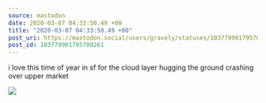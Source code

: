 ```yaml
---
source: mastodon
date: 2020-03-07 04:33:50.49 +00
title: "2020-03-07 04:33:50.49 +00"
post_uri: https://mastodon.social/users/gravely/statuses/103779901795700261
post_id: 103779901795700261
---
```

i love this time of year in sf for the cloud layer hugging the ground crashing over upper market


![](/images/25994747.jpg)

